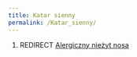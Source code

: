 ```yaml
---
title: Katar sienny
permalink: /Katar_sienny/
---
```


1.  REDIRECT [Alergiczny nieżyt nosa](/atopedia/Alergiczny_nieżyt_nosa "wikilink")
